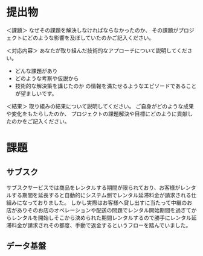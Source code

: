 # 提出物

＜課題＞
なぜその課題を解決しなければならなかったのか、
その課題がプロジェクトにどのような影響を及ぼしていたのかご記入ください。

＜対応内容＞
あなたが取り組んだ技術的なアプローチについて説明してください。
- どんな課題があり
- どのような考察や仮説から
- 技術的な解決策を講じたのか
の情報を満たせるようなエピソードであることが望ましいです。

＜結果＞
取り組みの結果について説明してください。
ご自身がどのような成果や変化をもたらしたのか、
プロジェクトの課題解決や目標にどのように貢献したのかをご記入ください。


# 課題

## サブスク
サブスクサービスでは商品をレンタルする期間が限られており、お客様がレンタルする期間を延長すると自動的にシステム側でレンタル延滞料金が請求される仕組みになっておりました。
しかし実際はお客様へ貸し出すに当たって中継のお店がありそのお店のオペレーションや配送の問題でレンタル開始期間を過ぎてからレンタルを開始しそこから決められた期間レンタルするので勝手にレンタル延滞料金が請求されその都度、手動で返金するというフローを踏んでいました。


## データ基盤
